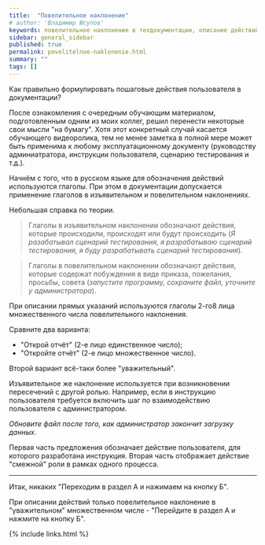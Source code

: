 ```yaml
---
title:  "Повелительное наклонение"
# author: 'Владимир Юсупов'
keywords: повелительное наклонение в техдокументации, описание действий в техдокументации, шаги технической документации, руководство пользователя, инструкция пользователя,  технический писатель москва, заметки техписателя
sidebar: general_sidebar
published: true
permalink: povelitelnoe-naklonenie.html
summary: ""
tags: []
---
```


Как правильно формулировать пошаговые действия пользователя в документации?

После ознакомления с очередным обучающим материалом, подготовленным одним из моих коллег, решил перенести некоторые свои мысли "на бумагу". Хотя этот конкретный случай касается обучающего видеоролика, тем не менее заметка в полной мере может быть применима к любому эксплуатационному документу (руководству админиатратора, инструкции пользователя, сценарию тестирования и т.д.).

Начнём с того, что в русском языке для обозначения действий используются глаголы. При этом в документации допускается применение глаголов в изъявительном и повелительном наклонениях.

Небольшая справка по теории.

> Глаголы в изъявительном наклонении обозначают действия, которые происходили, происходят или будут происходить (*Я разабатывал сценарий тестирования, я разрабатываю сценарий тестирования, я буду разрабатывать сценарий тестирования*).

> Глаголы в повелительном наклонении обозначают действия, которые содержат побуждения в виде приказа, пожелания, просьбы, совета (*запустите программу, сохраните файл, уточните у администратора*). 

При описании прямых указаний используются глаголы 2-го8 лица множественного числа повелительного наклонения. 

Сравните два варианта:

- "Открой отчёт" (2-е лицо единственное число);
- "Откройте отчёт" (2-е лицо множественное число).

Второй вариант всё-таки более "уважительный".

Изъявительное же наклонение используется при возникновении пересечений с другой ролью. Например, если в инструкцию пользователя требуется включить шаг по взаимодействию пользователя с администратором. 

*Обновите файл после того, как администратор закончит загрузку данных*.

Первая часть предложения обозначает действие пользователя, для которого разработана инструкция. Вторая часть отображает действие "смежной" роли в рамках одного процесса.

***

Итак, никаких "Переходим в раздел А и нажимаем на кнопку Б". 

При описании действий только повелительное наклонение в "уважительном" множественном числе - "Перейдите в раздел А и нажмите на кнопку Б".

{% include links.html %}
